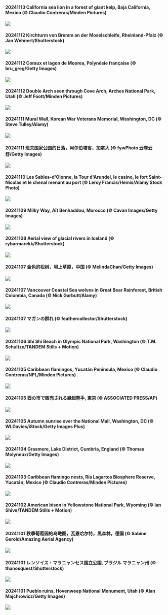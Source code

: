 #### 20241113 California sea lion in a forest of giant kelp, Baja California, Mexico (© Claudio Contreras/Minden Pictures)

![](20241113_KelpForest_1920x1080.jpg)

#### 20241112 Kirchturm von Bremm an der Moselschleife, Rheinland-Pfalz (© Jan Wehnert/Shutterstock)

![](20241112_MoselleValleyChurchTowerFall_1920x1080.jpg)

#### 20241112 Coraux et lagon de Moorea, Polynésie française (© bru_greg/Getty Images)

![](20241112_Moorea_1920x1080.jpg)

#### 20241112 Double Arch seen through Cove Arch, Arches National Park, Utah (© Jeff Foott/Minden Pictures)

![](20241112_CoveArch_1920x1080.jpg)

#### 20241111 Mural Wall, Korean War Veterans Memorial, Washington, DC (© Steve Tulley/Alamy)

![](20241111_VeteranReflections_1920x1080.jpg)

#### 20241111 班夫国家公园的日落，阿尔伯塔省，加拿大 (© fywPhoto 云卷云舒/Getty Images)

![](20241111_Banff_1920x1080.jpg)

#### 20241110 Les Sables-d'Olonne, la Tour d'Arundel, le casino, le fort Saint-Nicolas et le chenal menant au port (© Leroy Francis/Hemis/Alamy Stock Photo)

![](20241110_VendeeGlobe_1920x1080.jpg)

#### 20241109 Milky Way, Aït Benhaddou, Morocco (© Cavan Images/Getty Images)

![](20241109_MoroccoMilkyWay_1920x1080.jpg)

#### 20241108 Aerial view of glacial rivers in Iceland (© rybarmarekk/Shutterstock)

![](20241108_GlacialRivers_1920x1080.jpg)

#### 20241107 金色的松树，坝上草原，中国 (© MelindaChan/Getty Images)

![](20241107_LiDong_1920x1080.jpg)

#### 20241107 Vancouver Coastal Sea wolves in Great Bear Rainforest, British Columbia, Canada (© Nick Garbutt/Alamy)

![](20241107_CanadaWolves_1920x1080.jpg)

#### 20241107 マガンの群れ (© feathercollector/Shutterstock)

![](20241107_AnserAlbifrons_1920x1080.jpg)

#### 20241106 Shi Shi Beach in Olympic National Park, Washington (© T.M. Schultze/TANDEM Stills + Motion)

![](20241106_ShiShiBeach_1920x1080.jpg)

#### 20241105 Caribbean flamingos, Yucatán Peninsula, Mexico (© Claudio Contreras/NPL/Minden Pictures)

![](20241105_YucatanFlamingos_1920x1080.jpg)

#### 20241105 酉の市で販売される縁起熊手, 東京 (© ASSOCIATED PRESS/AP)

![](20241105_Torinoichi_1920x1080.jpg)

#### 20241105 Autumn sunrise over the National Mall, Washington, DC (© WLDavies/iStock/Getty Images Plus)

![](20241105_DCSunrise_1920x1080.jpg)

#### 20241104 Grasmere, Lake District, Cumbria, England (© Thomas Molyneux/Getty Images)

![](20241104_CumbriaAutumn_1920x1080.jpg)

#### 20241103 Caribbean flamingo nests, Ría Lagartos Biosphere Reserve, Yucatán, Mexico (© Claudio Contreras/Minden Pictures)

![](20241103_YucatanBiosphere_1920x1080.jpg)

#### 20241102 American bison in Yellowstone National Park, Wyoming (© Ian Shive/TANDEM Stills + Motion)

![](20241102_BisonYellowstone_1920x1080.jpg)

#### 20241101 秋季葡萄园的鸟瞰图，瓦恩哈尔特，黑森林，德国 (© Sabine Gerold/Amazing Aerial Agency)

![](20241101_VineyardsBlackForestFall_1920x1080.jpg)

#### 20241101 レンソイス・マラニャンセス国立公園, ブラジル マラニャン州 (© thanosquest/Shutterstock)

![](20241101_LencoisMaranhao_1920x1080.jpg)

#### 20241101 Pueblo ruins, Hovenweep National Monument, Utah (© Alan Majchrowicz/Getty Images)

![](20241101_HovenweepRuins_1920x1080.jpg)

